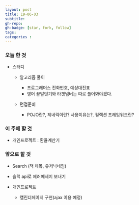 ```yaml
---
layout: post
title: 19-06-03
subtitle: 
gh-repo: 
gh-badge: [star, fork, follow]
tags:  
categories :  
---
```


### 오늘 한 것 

- 스터디 
    - 알고리즘 풀이
        - 프로그래머스 전화번호, 예상대진표
        - 영어 끝말잇기와 타겟넘버는 따로 풀어봐야겠다.

    - 면접준비
        - POJO란?, 제네릭이란? 사용이유는?, 컬렉션 프레임워크란?


### 이 주에 할 것
 -  개인프로젝트 : 환율계산기


### 앞으로 할 것

- Search (책 제목, 유저닉네임)
- 슬랙 api로 에러메세지 보내기

- 개인프로젝트
    - 캘린더페이지 구현(ajax 이용 예정)